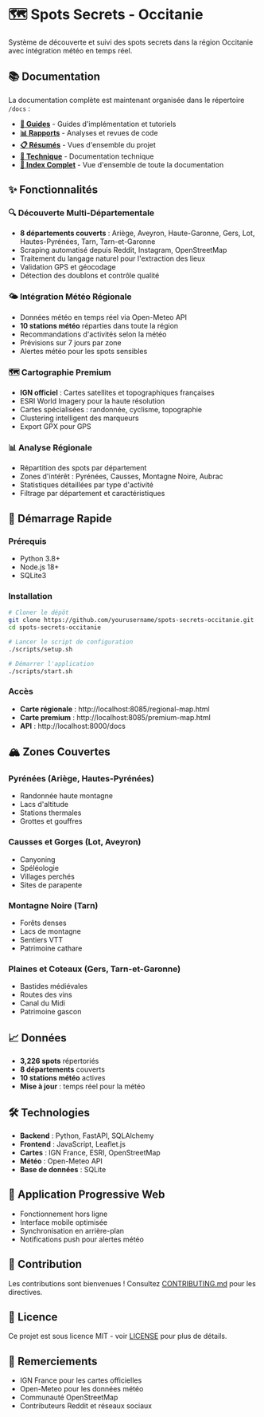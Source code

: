 # 🗺️ Spots Secrets - Occitanie

Système de découverte et suivi des spots secrets dans la région Occitanie avec intégration météo en temps réel.

## 📚 Documentation

La documentation complète est maintenant organisée dans le répertoire `/docs` :
- **[📖 Guides](./docs/guides/)** - Guides d'implémentation et tutoriels
- **[📊 Rapports](./docs/reports/)** - Analyses et revues de code
- **[📋 Résumés](./docs/summaries/)** - Vues d'ensemble du projet
- **[🔧 Technique](./docs/technical/)** - Documentation technique
- **[📄 Index Complet](./docs/README.md)** - Vue d'ensemble de toute la documentation

## ✨ Fonctionnalités

### 🔍 Découverte Multi-Départementale
- **8 départements couverts** : Ariège, Aveyron, Haute-Garonne, Gers, Lot, Hautes-Pyrénées, Tarn, Tarn-et-Garonne
- Scraping automatisé depuis Reddit, Instagram, OpenStreetMap
- Traitement du langage naturel pour l'extraction des lieux
- Validation GPS et géocodage
- Détection des doublons et contrôle qualité

### 🌤️ Intégration Météo Régionale
- Données météo en temps réel via Open-Meteo API
- **10 stations météo** réparties dans toute la région
- Recommandations d'activités selon la météo
- Prévisions sur 7 jours par zone
- Alertes météo pour les spots sensibles

### 🗺️ Cartographie Premium
- **IGN officiel** : Cartes satellites et topographiques françaises
- ESRI World Imagery pour la haute résolution
- Cartes spécialisées : randonnée, cyclisme, topographie
- Clustering intelligent des marqueurs
- Export GPX pour GPS

### 📊 Analyse Régionale
- Répartition des spots par département
- Zones d'intérêt : Pyrénées, Causses, Montagne Noire, Aubrac
- Statistiques détaillées par type d'activité
- Filtrage par département et caractéristiques

## 🚀 Démarrage Rapide

### Prérequis
- Python 3.8+
- Node.js 18+
- SQLite3

### Installation

```bash
# Cloner le dépôt
git clone https://github.com/yourusername/spots-secrets-occitanie.git
cd spots-secrets-occitanie

# Lancer le script de configuration
./scripts/setup.sh

# Démarrer l'application
./scripts/start.sh
```

### Accès

- **Carte régionale** : http://localhost:8085/regional-map.html
- **Carte premium** : http://localhost:8085/premium-map.html
- **API** : http://localhost:8000/docs

## 🏔️ Zones Couvertes

### Pyrénées (Ariège, Hautes-Pyrénées)
- Randonnée haute montagne
- Lacs d'altitude
- Stations thermales
- Grottes et gouffres

### Causses et Gorges (Lot, Aveyron)
- Canyoning
- Spéléologie
- Villages perchés
- Sites de parapente

### Montagne Noire (Tarn)
- Forêts denses
- Lacs de montagne
- Sentiers VTT
- Patrimoine cathare

### Plaines et Coteaux (Gers, Tarn-et-Garonne)
- Bastides médiévales
- Routes des vins
- Canal du Midi
- Patrimoine gascon

## 📈 Données

- **3,226 spots** répertoriés
- **8 départements** couverts
- **10 stations météo** actives
- **Mise à jour** : temps réel pour la météo

## 🛠️ Technologies

- **Backend** : Python, FastAPI, SQLAlchemy
- **Frontend** : JavaScript, Leaflet.js
- **Cartes** : IGN France, ESRI, OpenStreetMap
- **Météo** : Open-Meteo API
- **Base de données** : SQLite

## 📱 Application Progressive Web

- Fonctionnement hors ligne
- Interface mobile optimisée
- Synchronisation en arrière-plan
- Notifications push pour alertes météo

## 🤝 Contribution

Les contributions sont bienvenues ! Consultez [CONTRIBUTING.md](CONTRIBUTING.md) pour les directives.

## 📄 Licence

Ce projet est sous licence MIT - voir [LICENSE](LICENSE) pour plus de détails.

## 🙏 Remerciements

- IGN France pour les cartes officielles
- Open-Meteo pour les données météo
- Communauté OpenStreetMap
- Contributeurs Reddit et réseaux sociaux

